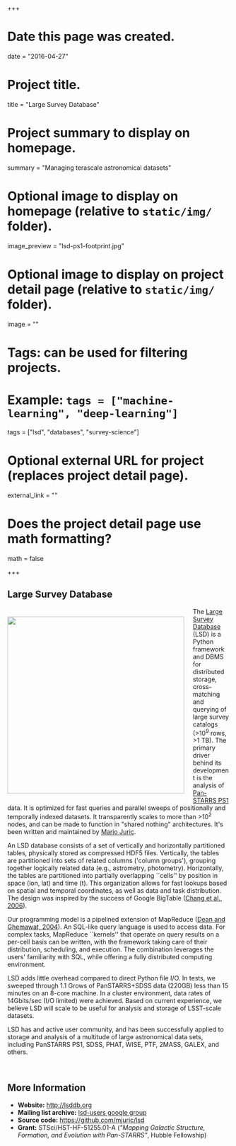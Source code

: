 +++
# Date this page was created.
date = "2016-04-27"

# Project title.
title = "Large Survey Database"

# Project summary to display on homepage.
summary = "Managing terascale astronomical datasets"

# Optional image to display on homepage (relative to `static/img/` folder).
image_preview = "lsd-ps1-footprint.jpg"

# Optional image to display on project detail page (relative to `static/img/` folder).
image = ""

# Tags: can be used for filtering projects.
# Example: `tags = ["machine-learning", "deep-learning"]`
tags = ["lsd", "databases", "survey-science"]

# Optional external URL for project (replaces project detail page).
external_link = ""

# Does the project detail page use math formatting?
math = false

+++

## Large Survey Database

<img src="/img/lsd-ps1-footprint.jpg" style="float: left; width: 400px; margin: 20px; margin-left: 0px;">

The <a href="http://lsddb.org">Large Survey Database</a> (LSD) is a Python framework and DBMS for distributed storage, cross-matching and querying of large survey catalogs (&gt;10<sup>9</sup> rows, &gt;1 TB). The primary driver behind its development is the analysis of <a href="http://pan-starrs.ifa.hawaii.edu/public/">Pan-STARRS PS1</a> data. It is optimized for fast queries and parallel sweeps of positionally and temporally indexed datasets. It transparently scales to more than &gt;10<sup>2</sup> nodes, and can be made to function in "shared nothing" architectures. It's been written and maintained by <a title="Mario Juric" href="http://research.majuric.org/wp/?page_id=37">Mario Juric</a>.

An LSD database consists of a set of vertically and horizontally partitioned tables, physically stored as compressed HDF5 files. Vertically, the tables are partitioned into sets of related columns ('column groups'), grouping together logically related data (e.g., astrometry, photometry). Horizontally, the tables are partitioned into partially overlapping ``cells'' by position in space (lon, lat) and time (t). This organization allows for fast lookups based on spatial and temporal coordinates, as well as data and task distribution. The design was inspired by the success of Google BigTable (<a href="http://research.google.com/archive/bigtable.html">Chang et al., 2006</a>).

Our programming model is a pipelined extension of MapReduce (<a href="http://research.google.com/archive/mapreduce.html">Dean and Ghemawat, 2004</a>). An SQL-like query language is used to access data. For complex tasks, MapReduce ``kernels'' that operate on query results on a per-cell basis can be written, with the framework taking care of their distribution, scheduling, and execution. The combination leverages the users' familiarity with SQL, while offering a fully distributed computing environment.

LSD adds little overhead compared to direct Python file I/O. In tests, we sweeped through 1.1 Grows of PanSTARRS+SDSS data (220GB) less than 15 minutes on an 8-core machine. In a cluster environment, data rates of 14Gbits/sec (I/O limited) were achieved. Based on current experience, we believe LSD will scale to be useful for analysis and storage of LSST-scale datasets.

LSD has and active user community, and has been successfully applied to storage and analysis of a multitude of large astronomical data sets, including PanSTARRS PS1, SDSS, PHAT, WISE, PTF, 2MASS, GALEX, and others.

&nbsp;

## More Information

 * <strong>Website:</strong> <a title="Large Survey Database website" href="http://lsddb.org">http://lsddb.org</a>
 * <strong>Mailing list archive:</strong> <a title="Mailing list archive" href="http://goo.gl/l5EFil">lsd-users google group</a>
 * <strong>Source code:</strong> <a href="https://github.com/mjuric/lsd">https://github.com/mjuric/lsd</a>
 * <strong>Grant:</strong> STSci/HST-HF-51255.01-A (*"Mapping Galactic Structure, Formation, and Evolution with Pan-STARRS"*, Hubble Fellowship)
